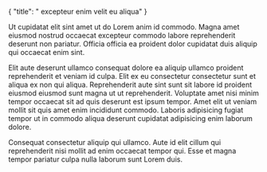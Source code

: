 {
  "title": " excepteur enim velit eu aliqua"
}

Ut cupidatat elit sint amet ut do Lorem anim id commodo. Magna amet eiusmod nostrud occaecat excepteur commodo labore reprehenderit deserunt non pariatur. Officia officia ea proident dolor cupidatat duis aliquip qui occaecat enim sint.

Elit aute deserunt ullamco consequat dolore ea aliquip ullamco proident reprehenderit et veniam id culpa. Elit ex eu consectetur consectetur sunt et aliqua ex non qui aliqua. Reprehenderit aute sint sunt sit labore id proident eiusmod eiusmod sunt magna ut ut reprehenderit. Voluptate amet nisi minim tempor occaecat sit ad quis deserunt est ipsum tempor. Amet elit ut veniam mollit sit quis amet enim incididunt commodo. Laboris adipisicing fugiat tempor ut in commodo aliqua deserunt cupidatat adipisicing enim laborum dolore.

Consequat consectetur aliquip qui ullamco. Aute id elit cillum qui reprehenderit nisi mollit ad enim occaecat tempor qui. Esse et magna tempor pariatur culpa nulla laborum sunt Lorem duis.